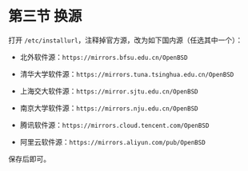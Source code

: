 # 第三节 换源

打开 `/etc/installurl`，注释掉官方源，改为如下国内源（任选其中一个）：

- 北外软件源：`https://mirrors.bfsu.edu.cn/OpenBSD`

- 清华大学软件源：`https://mirrors.tuna.tsinghua.edu.cn/OpenBSD`

- 上海交大软件源：`https://mirror.sjtu.edu.cn/OpenBSD`

- 南京大学软件源：`https://mirrors.nju.edu.cn/OpenBSD`

- 腾讯软件源：`https://mirrors.cloud.tencent.com/OpenBSD`

- 阿里云软件源：`https://mirrors.aliyun.com/pub/OpenBSD`

保存后即可。
